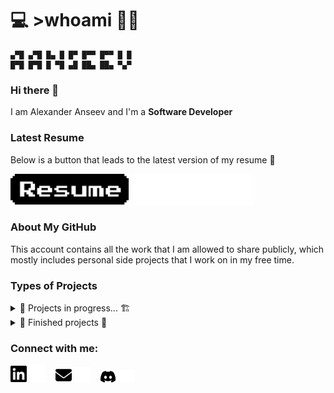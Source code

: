 # 💻 >whoami 👨‍💻
```
▄▀█ ▄▀█ █▄ █ █▀ █▀▀ █▀▀ █ █
█▀█ █▀█ █ ▀█ ▄█ ██▄ ██▄ ▀▄▀
```
### Hi there 👋

I am Alexander Anseev and I'm a **Software Developer**

### Latest Resume
Below is a button that leads to the latest version of my resume 📃

[<img alt="Resume" height="50px" src="./img/resume-light-only.png" />](https://drive.google.com/file/d/1zAdITohK4wHzuoTrREIlKe8VdJrlQfq3/view?usp=share_link#gh-light-mode-only) 
[<img alt="Resume" height="50px" src="./img/resume-dark-only.png"/>](https://drive.google.com/file/d/1zAdITohK4wHzuoTrREIlKe8VdJrlQfq3/view?usp=share_link#gh-dark-mode-only)

### About My GitHub
This account contains all the work that I am
allowed to share publicly, which mostly includes
personal side projects that I work on in my 
free time.

### Types of Projects

<details>
    <summary>🚧 Projects in progress... 🏗</summary>

* [StreakUp](https://github.com/aanseev/StreakUp) - a mobile app to help people stay committed to their goals!
</details>

<details>
    <summary>🚩 Finished projects 🎯</summary>
    
* [Thyf](https://github.com/aanseev/thyf) - 2D platformer with teleport kunai ([playable!](https://aanseev.itch.io/thyf))
* [Trerath](https://github.com/aanseev/trerath) - top down 3D maze game ([playable!](https://aanseev.itch.io/trerath))
</details>

### Connect with me:
[<img alt="LinkedIn" width="26px" src="./img/linkedin-light-only.png" />](https://www.linkedin.com/in/aanseev/#gh-light-mode-only) 
[<img alt="LinkedIn" width="26px" src="./img/linkedin-dark-only.png"/>](https://www.linkedin.com/in/aanseev/#gh-dark-mode-only)
&nbsp;&nbsp;
[<img alt="Email" width="26px" src="./img/email-light-only.png">](mailto:aanseev@proton.me#gh-light-mode-only) 
[<img alt="Email" width="26px" src="./img/email-dark-only.png">](mailto:aanseev@proton.me#gh-dark-mode-only) 
&nbsp;&nbsp;
[<img alt="discord" width="26px" src="./img/discord-light-only.png">](https://discordapp.com/users/339744695179804672#gh-light-mode-only) 
[<img alt="discord" width="26px" src="./img/discord-dark-only.png">](https://discordapp.com/users/339744695179804672#gh-dark-mode-only) 
